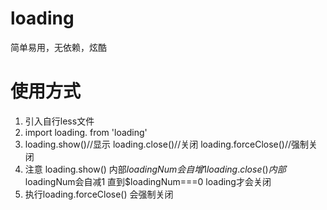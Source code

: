 # loading
简单易用，无依赖，炫酷
# 使用方式
  1. 引入自行less文件
  2. import loading. from 'loading'
  3. loading.show()//显示  loading.close()//关闭  loading.forceClose()//强制关闭
  4. 注意 loading.show() 内部$loadingNum会自增1  loading.close()内部$loadingNum会自减1  直到$loadingNum===0 loading才会关闭
  5. 执行loading.forceClose() 会强制关闭
